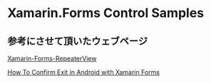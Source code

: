 # Xamarin.Forms Control Samples

## 参考にさせて頂いたウェブページ

[Xamarin-Forms-RepeaterView](https://github.com/HoussemDellai/Xamarin-Forms-RepeaterView)

[How To Confirm Exit in Android with Xamarin Forms](https://www.dylanberry.com/2020/02/20/how-to-confirm-exit-in-android-with-xamarin-forms/)
